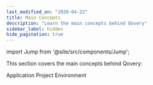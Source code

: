 ```yaml
---
last_modified_on: "2020-04-22"
title: Main Concepts
description: "Learn the main concepts behind Qovery"
sidebar_label: hidden
hide_pagination: true
---
```


import Jump from '@site/src/components/Jump';

This section covers the main concepts behind Qovery:

<Jump to="/docs/main-concepts/application/">Application</Jump>
<Jump to="/docs/main-concepts/project/">Project</Jump>
<Jump to="/docs/main-concepts/environment/">Environment</Jump>




